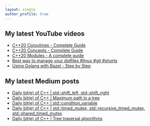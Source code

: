 ```yaml
---
layout: single
author_profile: true
---
```


## My latest YouTube videos

<!--START_SECTION:youtube-->
* [C++20 Coroutines - Complete Guide](https://www.youtube.com/watch?v=w-dmOHhBX9o)
* [C++20 Concepts  - Complete Guide](https://www.youtube.com/watch?v=1So7onMFxJM)
* [C++20 Modules - A complete guide](https://www.youtube.com/watch?v=WRCwciJ5MTE)
* [Best way to manage your dotfiles #linux #git #shorts](https://www.youtube.com/watch?v=LHrB4TcU1JM)
* [Using Golang with Bazel - Step by Step](https://www.youtube.com/watch?v=mXLrk0ipwz4)
<!--END_SECTION:youtube-->

## My latest Medium posts

<!--START_SECTION:medium-->
* [Daily bit(e) of C++ | std::shift_left, std::shift_right](https://medium.com/@simontoth/daily-bit-e-of-c-std-shift-left-std-shift-right-652480f44984?source=rss-1e1de1006a93------2)
* [Daily bit(e) of C++ | Maximum path in a tree](https://medium.com/@simontoth/daily-bit-e-of-c-maximum-path-in-a-tree-9c224a543089?source=rss-1e1de1006a93------2)
* [Daily bit(e) of C++ | std::condition_variable](https://medium.com/@simontoth/daily-bit-e-of-c-std-condition-variable-e506b3eadbea?source=rss-1e1de1006a93------2)
* [Daily bit(e) of C++ | std::timed_mutex, std::recursive_timed_mutex, std::shared_timed_mutex](https://medium.com/@simontoth/daily-bit-e-of-c-std-timed-mutex-std-recursive-timed-mutex-std-shared-timed-mutex-26a6f402fb48?source=rss-1e1de1006a93------2)
* [Daily bit(e) of C++ | Tree traversal algorithms](https://itnext.io/daily-bit-e-of-c-tree-traversal-algorithms-44e0d16bce08?source=rss-1e1de1006a93------2)
<!--END_SECTION:medium-->